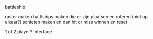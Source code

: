 battleship


raster maken
battlships maken die er zijn
plaatsen en roteren
(niet op elkaar?)
schieten maken en dan hit or miss
winnen en reset

1 of 2 player?
interface

